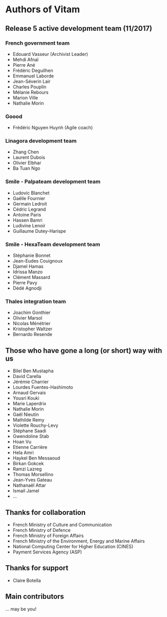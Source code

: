 # Authors of Vitam

## Release 5 active development team (11/2017)

### French government team

* Edouard Vasseur (Archivist Leader)
* Mehdi Afnaï
* Pierre Ané
* Frédéric Deguilhen
* Emmanuel Laborde
* Jean-Séverin Lair
* Charles Pouplin
* Mélanie Rebours
* Marion Ville
* Nathalie Morin

### Goood

* Frédéric Nguyen Huynh (Agile coach)

### Linagora development team

* Zhang Chen
* Laurent Dubois
* Olivier Elbhar
* Ba Tuan Ngo

### Smile - Palpateam development team

* Ludovic Blanchet
* Gaëlle Fournier
* Germain Ledroit
* Cédric Legrand
* Antoine Paris
* Hassen Bamri
* Ludivine Lenoir
* Guillaume Dutey-Harispe

### Smile - HexaTeam development team

* Stéphanie Bonnet
* Jean-Eudes Couignoux
* Djamel Hamas
* Idrissa Manzo
* Clément Massard
* Pierre Pavy
* Dédé Agnodji

### Thales integration team

* Joachim Gonthier
* Olivier Marsol
* Nicolas Ménétrier
* Kristopher Waltzer
* Bernardo Resende

## Those who have gone a long (or short) way with us

* Bilel Ben Mustapha
* David Carella
* Jérémie Charrier
* Lourdes Fuentes-Hashimoto
* Arnaud Gervais
* Yousri Kouki
* Marie Laperdrix
* Nathalie Morin
* Gaël Nieutin
* Mathilde Remy
* Violette Rouchy-Levy
* Stéphane Saadi
* Gwendoline Stab
* Hoan Vu
* Etienne Carrière
* Hela Amri
* Haykel Ben Messaoud
* Birkan Gokcek
* Ramzi Lazreg
* Thomas Morsellino
* Jean-Yves Gateau
* Nathanaël Attar
* Ismail Jamel
* ...

## Thanks for collaboration

* French Ministry of Culture and Communication
* French Ministry of Defence
* French Ministry of Foreign Affairs
* French Ministry of the Environment, Energy and Marine Affairs
* National Computing Center for Higher Education (CINES)
* Payment Services Agency (ASP)

## Thanks for support

* Claire Botella

## Main contributors

... may be you!

